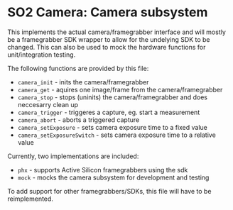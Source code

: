 SO2 Camera: Camera subsystem
============================

This implements the actual camera/framegrabber interface and will
mostly be a framegrabber SDK wrapper to allow for the undelying SDK
to be changed. This can also be used to mock the hardware functions
for unit/integration testing.

The following functions are provided by this file:

- `camera_init` - inits the camera/framegrabber
- `camera_get` - aquires one image/frame from the camera/framegrabber
- `camera_stop` - stops (uninits) the camera/framegrabber and does neccesarry clean up
- `camera_trigger` - triggeres a capture, eg. start a measurement
- `camera_abort` - aborts a triggered capture
- `camera_setExposure` - sets camera exposure time to a fixed value
- `camera_setExposureSwitch` - sets camera exposure time to a relative value

Currently, two implementations are included:

- `phx` - supports Active Silicon framegrabbers using the sdk
- `mock` - mocks the camera subsystem for development and testing

To add support for other framegrabbers/SDKs, this file will have to be
reimplemented.
